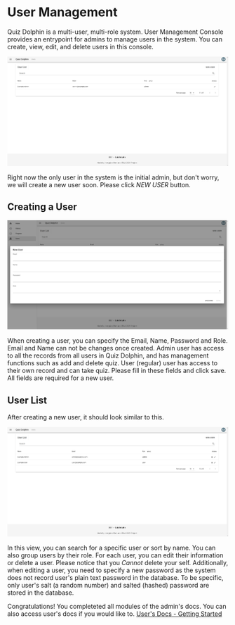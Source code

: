 # User Management

Quiz Dolphin is a multi-user, multi-role system. User Management Console provides an entrypoint for admins to manage users in the system. You can create, view, edit, and delete users in this console.

![user list](../images/empty_user_list.png)

Right now the only user in the system is the initial admin, but don't worry, we will create a new user soon. Please click *NEW USER* button.

## Creating a User

![new user](../images/new_user.png)

When creating a user, you can specify the Email, Name, Password and Role. Email and Name can not be changes once created. Admin user has access to all the records from all users in Quiz Dolphin, and has management functions such as add and delete quiz. User (regular) user has access to their own record and can take quiz. Please fill in these fields and click save. All fields are required for a new user.

## User List

After creating a new user, it should look similar to this.

![userlist](../images/userlist.png)

In this view, you can search for a specific user or sort by name. You can also group users by their role. For each user, you can edit their information or delete a user. Please notice that you *Cannot* delete your self. Additionally, when editing a user, you need to specify a new password as the system does not record user's plain text password in the database. To be specific, only user's salt (a random number) and salted (hashed) password are stored in the database.

Congratulations! You completeted all modules of the admin's docs. You can also access user's docs if you would like to. [User's Docs - Getting Started](../user)
